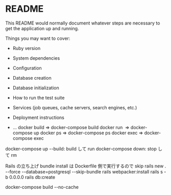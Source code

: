 # README

This README would normally document whatever steps are necessary to get the
application up and running.

Things you may want to cover:

* Ruby version

* System dependencies

* Configuration

* Database creation

* Database initialization

* How to run the test suite

* Services (job queues, cache servers, search engines, etc.)

* Deployment instructions

* ...
docker build <build contexts> => docker-compose build
docker run <image> => docker-compose up
docker ps => docker-compose ps
docker exec <container> <command> => docker-compose exec <service> <command>

docker-compose up --build: build して run
docker-compose down: stop して rm

Rails の立ち上げ
bundle install は Dockerfile 側で実行するので skip
rails new . --force --database=postgresql --skip-bundle
rails webpacker:install
rails s -b 0.0.0.0
rails db:create

docker-compose build --no-cache